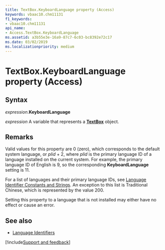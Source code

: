 ```yaml
---
title: TextBox.KeyboardLanguage property (Access)
keywords: vbaac10.chm11131
f1_keywords:
- vbaac10.chm11131
api_name:
- Access.TextBox.KeyboardLanguage
ms.assetid: a3b55e3e-16a9-87c7-6c03-bc8392e72c17
ms.date: 03/02/2019
ms.localizationpriority: medium
---
```



# TextBox.KeyboardLanguage property (Access)

## Syntax

_expression_.**KeyboardLanguage**

_expression_ A variable that represents a **[TextBox](Access.TextBox.md)** object.


## Remarks

Valid values for this property are 0 (zero), which corresponds to the default system language, or _plid_ + 2, where _plid_ is the primary language ID of a language installed on the current system. For example, the primary language ID of English is 9, so the corresponding **KeyboardLanguage** setting is 11. 

For a list of languages and their primary language IDs, see [Language Identifier Constants and Strings](/windows/desktop/Intl/language-identifier-constants-and-strings). An exception to this list is Traditional Chinese, which is represented by the value 200.

Setting this property to a language that is not installed may either have no effect or cause an error.

## See also

- [Language Identifiers](/windows/desktop/intl/language-identifiers)


[!include[Support and feedback](~/includes/feedback-boilerplate.md)]